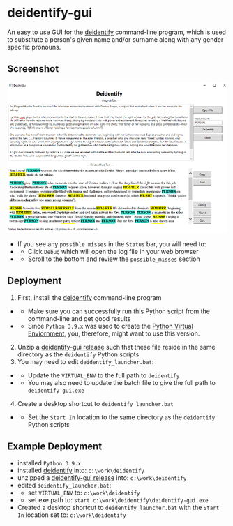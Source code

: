 # deidentify-gui
An easy to use GUI for the [deidentify](https://github.com/jftuga/deidentify) command-line program, which is used to substitute a person's given name and/or surname along with any gender specific pronouns. 

## Screenshot
![Screenshot](screenshot.png)

* If you see any `possible misses` in the `Status` bar, you will need to:
* * Click `Debug` which will open the log file in your web browser
* * Scroll to the bottom and review the `possible_misses` section

## Deployment
1) First, install the [deidentify](https://github.com/jftuga/deidentify) command-line program
* * Make sure you can successfully run this Python script from the command-line and get good results
* * Since `Python 3.9.x` was used to create the [Python Virtual Enviornment](https://docs.python.org/3/tutorial/venv.html), you, therefore, might want to use this version.
2) Unzip a [deidentify-gui release](https://github.com/jftuga/deidentify-gui/releases) such that these file reside in the same directory as the `deidentify` Python scripts
3) You may need to edit `deidentify_launcher.bat`:
* * Update the `VIRTUAL_ENV` to the full path to `deidentify`
* * You may also need to update the batch file to give the full path to `deidentify-gui.exe`
4) Create a desktop shortcut to `deidentify_launcher.bat`
* * Set the `Start In` location to the same directory as the `deidentify` Python scripts

## Example Deployment
* installed `Python 3.9.x`
* installed [deidentify](https://github.com/jftuga/deidentify) into: `c:\work\deidentify`
* unzipped a [deidentify-gui release](https://github.com/jftuga/deidentify-gui/releases) into: `c:\work\deidentify`
* edited `deidentify_launcher.bat`:
* * set `VIRTUAL_ENV` to: `c:\work\deidentify`
* * set exe path to: `start c:\work\deidentify\deidentify-gui.exe`
* Created a desktop shortcut to `deidentify_launcher.bat` with the `Start In` location set to: `c:\work\deidentify`
